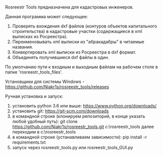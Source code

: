 Rosreestr Tools предназначена для кадастровых инженеров.

Данная программа может следующее:
1) Проверять вхождения dxf файлов (контуров объектов капитального строительства) в кадастровые участки (содержащиеся в xml выписках из Росреестра).
2) Переименовывать xml выписки из "абракадабры" в читаемые названия.
3) Конвертировать xml выписки из Росреестра в dxf формат.
4) Объединять получившиеся dxf файлы в один.

По умолчанию пути к входным и выходным файлам на рабочем столе в папке 'rosreestr_tools_files'.

Установщики для системы Windows - https://github.com/Niakr1s/rosreestr_tools/releases

Ручная установка и запуск:
1) установить python 3.6 или выше: https://www.python.org/downloads/
2) установить git: https://git-scm.com/downloads
3) в командной строке (клонируем репозиторий, в конце указать любой удобный путь): git clone https://github.com/Niakr1s/rosreestr_tools.git c:\rosreestr_tools
далее переходим в c:\rosreestr_tools
4) в командной строке (устанавливаем зависимости): pip install -r requirements.txt
5) запуск через rosreestr_tools.py или rosreestr_tools_GUI.py